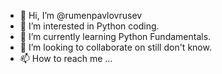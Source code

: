 - 👋 Hi, I’m @rumenpavlovrusev
- 👀 I’m interested in Python coding.
- 🌱 I’m currently learning Python Fundamentals.
- 💞️ I’m looking to collaborate on still don't know.
- 📫 How to reach me ...

<!---
rumenpavlovrusev/rumenpavlovrusev is a ✨ special ✨ repository because its `README.md` (this file) appears on your GitHub profile.
You can click the Preview link to take a look at your changes.
--->
